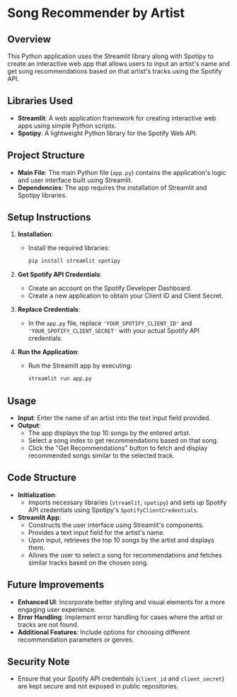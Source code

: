 # Song Recommender by Artist

## Overview
This Python application uses the Streamlit library along with Spotipy to create an interactive web app that allows users to input an artist's name and get song recommendations based on that artist's tracks using the Spotify API.

## Libraries Used
- **Streamlit**: A web application framework for creating interactive web apps using simple Python scripts.
- **Spotipy**: A lightweight Python library for the Spotify Web API.

## Project Structure
- **Main File**: The main Python file (`app.py`) contains the application's logic and user interface built using Streamlit.
- **Dependencies**: The app requires the installation of Streamlit and Spotipy libraries.

## Setup Instructions
1. **Installation**:
   - Install the required libraries:
     ```bash
     pip install streamlit spotipy
     ```

2. **Get Spotify API Credentials**:
   - Create an account on the Spotify Developer Dashboard.
   - Create a new application to obtain your Client ID and Client Secret.

3. **Replace Credentials**:
   - In the `app.py` file, replace `'YOUR_SPOTIFY_CLIENT_ID'` and `'YOUR_SPOTIFY_CLIENT_SECRET'` with your actual Spotify API credentials.

4. **Run the Application**:
   - Run the Streamlit app by executing:
     ```bash
     streamlit run app.py
     ```

## Usage
- **Input**: Enter the name of an artist into the text input field provided.
- **Output**:
  - The app displays the top 10 songs by the entered artist.
  - Select a song index to get recommendations based on that song.
  - Click the "Get Recommendations" button to fetch and display recommended songs similar to the selected track.

## Code Structure
- **Initialization**:
  - Imports necessary libraries (`streamlit`, `spotipy`) and sets up Spotify API credentials using Spotipy's `SpotifyClientCredentials`.
- **Streamlit App**:
  - Constructs the user interface using Streamlit's components.
  - Provides a text input field for the artist's name.
  - Upon input, retrieves the top 10 songs by the artist and displays them.
  - Allows the user to select a song for recommendations and fetches similar tracks based on the chosen song.

## Future Improvements
- **Enhanced UI**: Incorporate better styling and visual elements for a more engaging user experience.
- **Error Handling**: Implement error handling for cases where the artist or tracks are not found.
- **Additional Features**: Include options for choosing different recommendation parameters or genres.

## Security Note
- Ensure that your Spotify API credentials (`client_id` and `client_secret`) are kept secure and not exposed in public repositories.
